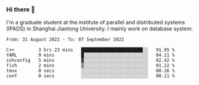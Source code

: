 ### Hi there 👋

I'm a graduate student at the institute of parallel and distributed systems (IPADS) in Shanghai Jiaotong University. I mainly work on database system.

<!--START_SECTION:waka-->

```text
From: 31 August 2022 - To: 07 September 2022

C++         3 hrs 23 mins   ███████████████████████░░   91.95 %
YAML        9 mins          █░░░░░░░░░░░░░░░░░░░░░░░░   04.11 %
sshconfig   5 mins          ▓░░░░░░░░░░░░░░░░░░░░░░░░   02.42 %
fish        2 mins          ▒░░░░░░░░░░░░░░░░░░░░░░░░   01.22 %
tmux        0 secs          ░░░░░░░░░░░░░░░░░░░░░░░░░   00.16 %
conf        0 secs          ░░░░░░░░░░░░░░░░░░░░░░░░░   00.11 %
```

<!--END_SECTION:waka-->

<!--
**yqmmm/yqmmm** is a ✨ _special_ ✨ repository because its `README.md` (this file) appears on your GitHub profile.

Here are some ideas to get you started:

- 🔭 I’m currently working on ...
- 🌱 I’m currently learning ...
- 👯 I’m looking to collaborate on ...
- 🤔 I’m looking for help with ...
- 💬 Ask me about ...
- 📫 How to reach me: ...
- 😄 Pronouns: ...
- ⚡ Fun fact: ...
-->
